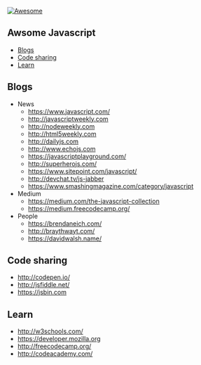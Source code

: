 [![Awesome](https://cdn.rawgit.com/sindresorhus/awesome/d7305f38d29fed78fa85652e3a63e154dd8e8829/media/badge.svg)](https://github.com/sindresorhus/awesome)

Awsome Javascript
---

* [Blogs](#Blogs)
* [Code sharing](#code-sharing)
* [Learn](#learn)

Blogs
----
- News
  - https://www.javascript.com/
  - http://javascriptweekly.com
  - http://nodeweekly.com
  - http://html5weekly.com
  - http://dailyjs.com
  - http://www.echojs.com
  - https://javascriptplayground.com/
  - http://superherojs.com/
  - https://www.sitepoint.com/javascript/
  - http://devchat.tv/js-jabber  
  - https://www.smashingmagazine.com/category/javascript
- Medium
  - https://medium.com/the-javascript-collection
  - https://medium.freecodecamp.org/
- People
  - https://brendaneich.com/
  - http://braythwayt.com/
  - https://davidwalsh.name/
  
Code sharing
----
- http://codepen.io/
- http://jsfiddle.net/
- https://jsbin.com

Learn
----
- http://w3schools.com/
- https://developer.mozilla.org
- http://freecodecamp.org/
- http://codeacademy.com/
